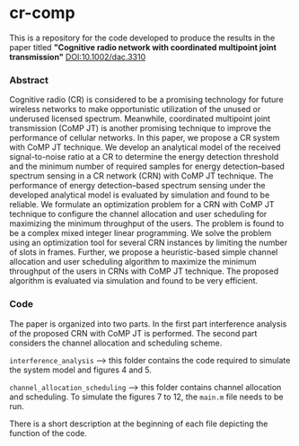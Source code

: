 # cr-comp
This is a repository for the code developed to produce the results in the paper titled **"Cognitive radio network with coordinated multipoint joint transmission"** [DOI:10.1002/dac.3310](http://onlinelibrary.wiley.com/doi/10.1002/dac.3310/abstract)

### Abstract
Cognitive radio (CR) is considered to be a promising technology for future wireless networks to make opportunistic utilization of the unused or underused licensed spectrum. Meanwhile, coordinated multipoint joint transmission (CoMP JT) is another promising technique to improve the performance of cellular networks. In this paper, we propose a CR system with CoMP JT technique. We develop an analytical model of the received signal-to-noise ratio at a CR to determine the energy detection threshold and the minimum number of required samples for energy detection–based spectrum sensing in a CR network (CRN) with CoMP JT technique. The performance of energy detection–based spectrum sensing under the developed analytical model is evaluated by simulation and found to be reliable. We formulate an optimization problem for a CRN with CoMP JT technique to configure the channel allocation and user scheduling for maximizing the minimum throughput of the users. The problem is found to be a complex mixed integer linear programming. We solve the problem using an optimization tool for several CRN instances by limiting the number of slots in frames. Further, we propose a heuristic-based simple channel allocation and user scheduling algorithm to maximize the minimum throughput of the users in CRNs with CoMP JT technique. The proposed algorithm is evaluated via simulation and found to be very efficient.

### Code
The paper is organized into two parts. In the first part interference analysis of the proposed CRN with CoMP JT is performed. The second part considers the channel allocation and scheduling scheme.

`interference_analysis` --> this folder contains the code required to simulate the system model and figures 4 and 5. 

`channel_allocation_scheduling` --> this folder contains channel allocation and scheduling. To simulate the figures 7 to 12, the `main.m` file needs to be run.

There is a short description at the beginning of each file depicting the function of the code.


